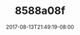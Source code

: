 ---
title: 8588a08f
date: 2017-08-13T21:49:19-08:00
draft: false
location: Olympic Peninsula, WA
img_url: https://d17enza3bfujl8.cloudfront.net/8588a08f.jpg
original_fn: ""
tags:
- Olympic Peninsula, WA
- landscapes

---